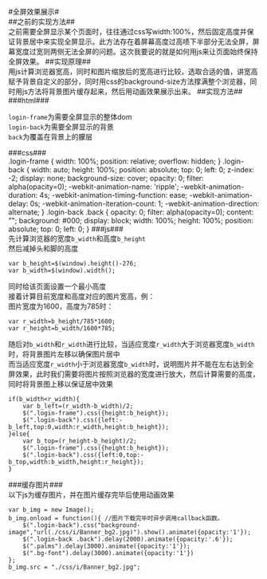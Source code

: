 #全屏效果展示#  
##之前的实现方法##  
之前需要全屏显示某个页面时，往往通过css写width:100%，然后固定高度并保证背景居中来实现全屏显示。此方法存在着屏幕高度过高啧下半部分无法全屏，屏幕宽度过宽则两侧无法全屏的问题。这次我要说的就是如何用js来让页面始终保持全屏效果。
##实现原理##  
用js计算浏览器宽高，同时和图片缩放后的宽高进行比较，选取合适的值，讲宽高赋予背景自定义的部分，同时用css的background-size方法撑满整个浏览器，同时用js方法将背景图片缓存起来，然后用动画效果展示出来。
##实现方法##  
###html###  
    <div class="login-frame" style="">
       <div class="login-back" style="">
         <div class="back" style=""></div>
       </div>
    </div>
`login-frame`为需要全屏显示的整体dom  
`login-back`为需要全屏显示的背景  
`back`为覆盖在背景上的朦层

###css###  
    .login-frame {
        width: 100%;
        position: relative;
        overflow: hidden;
    }
    .login-back {
        width: auto;
        height: 100%;
        position: absolute;
        top: 0;
        left: 0;
        z-index: -2;
        display: none;
        background-size: cover;
        opacity: 0;
        filter: alpha(opacity=0);
        -webkit-animation-name: 'ripple';
        -webkit-animation-duration: 4s;
        -webkit-animation-timing-function: ease;
        -webkit-animation-delay: 0s;
        -webkit-animation-iteration-count: 1;
        -webkit-animation-direction: alternate;
    }
    .login-back .back {
        opacity: 0;
        filter: alpha(opacity=0);
        content: "";
        background: #000;
        display: block;
        width: 100%;
        height: 100%;
        position: absolute;
        top: 0;
        left: 0;
    }
###js###  
先计算浏览器的宽度`b_width`和高度`b_height`  
然后减掉头和脚的高度  

    var b_height=$(window).height()-276;
    var b_width=$(window).width(); 
同时给该页面设置一个最小高度  
接着计算目前宽度和高度对应的图片宽高，例：  
图片宽度为1600，高度为785时：  

    var r_width=b_height/785*1600;
    var r_height=b_width/1600*785;
随后对`b_width`和`r_width`进行比较，当适应宽度`r_width`大于浏览器宽度`b_width`时，将背景图片左移以确保图片居中  
而当适应宽度`r_width`小于浏览器宽度`b_width`时，说明图片并不能在左右达到全屏效果，此时我们需要将图片按照浏览器的宽度进行放大，然后计算需要的高度，同时将背景图上移以保证居中效果  

    if(b_width<r_width){
    	var b_left=(r_width-b_width)/2;
    	$(".login-frame").css({height:b_height});
    	$(".login-back").css({left:-b_left,top:0,width:r_width,height:b_height});    	 
    }else{
    	var b_top=(r_height-b_height)/2;
    	$(".login-frame").css({height:b_height});
    	$(".login-back").css({left:0,top:-b_top,width:b_width,height:r_height});
    }    
###缓存图片###  
以下js为缓存图片，并在图片缓存完毕后使用动画效果  

    var b_img = new Image(); 
    b_img.onload = function(){ //图片下载完毕时异步调用callback函数。 
        $(".login-back").css("background-image","url(./css/i/Banner_bg2.jpg)").show().animate({opacity:'1'});        
        $(".login-back .back").delay(2000).animate({opacity:'.6'});
        $(".palms").delay(3000).animate({opacity:'1'});
        $(".bg-font").delay(3000).animate({opacity:'1'})
    }; 
    b_img.src = "./css/i/Banner_bg2.jpg";
